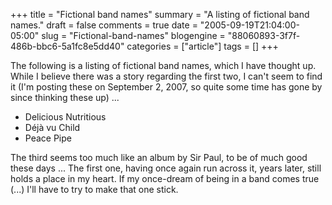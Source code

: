 +++
title = "Fictional band names"
summary = "A listing of fictional band names."
draft = false
comments = true
date = "2005-09-19T21:04:00-05:00"
slug = "Fictional-band-names"
blogengine = "88060893-3f7f-486b-bbc6-5a1fc8e5dd40"
categories = ["article"]
tags = []
+++

<p>
The following is a listing of fictional band names, which I have thought up. While I believe there was a story regarding the first two, I can&#39;t seem to find it (I&#39;m posting these on September 2, 2007, so quite some time has gone by since thinking these up) ...
</p>
<ul>
	<li>Delicious Nutritious</li>
	<li>D&eacute;j&agrave; vu Child</li>
	<li>Peace Pipe</li>
</ul>
<p>
The third seems too much like an album by Sir Paul, to be of much good these days ... The first one, having once again run across it, years later, still holds a place in my heart. If my once-dream of being in a band comes true (...) I&#39;ll have to try to make that one stick.<br />
 
</p>

